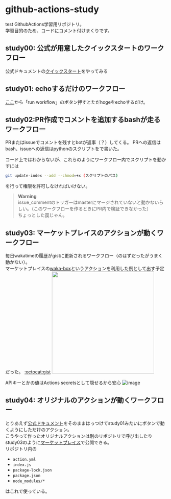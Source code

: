 # github-actions-study
test
GithubActions学習用リポジトリ。  
学習目的のため、コードにコメント付けまくりです。  


  
## study00: 公式が用意したクイックスタートのワークフロー
公式ドキュメントの[クイックスタート](https://docs.github.com/ja/actions/learn-github-actions/understanding-github-actions)をやってみる

  
## study01: echoするだけのワークフロー
[ここ](https://github.com/izumiikezaki/github-actions-study/actions/workflows/study01.yml)から「run workflow」のボタン押すとただhogeをechoするだけ。

## study02:PR作成でコメントを追加するbashが走るワークフロー
PRまたはissueでコメントを残すとbotが返事（？）してくる。
PRへの返信はbash、issueへの返信はpythonのスクリプトをで書いた。


コード上ではわからないが、これらのようにワークフロー内でスクリプトを動かすには
``` bash
git update-index --add --chmod=+x (スクリプトのパス)
```
を行って権限を許可しなければいけない。
 

> **Warning**  
> issue_commentのトリガーはmasterにマージされていないと動かないらしい。（このワークフローを作るときにPR内で検証できなかった）  
> ちょっとした罠じゃん。
  
## study03: マーケットプレイスのアクションが動くワークフロー
毎日wakatimeの履歴がgistに更新されるワークフロー（のはずだったがうまく動かない）。  
マーケットプレイスの[waka-box](https://github.com/marketplace/actions/waka-box)というアクションを利用した例として出す予定だった。
[:octocat:gist](https://gist.github.com/izumiikezaki/46209660b0e4babf3325c15a8716f51a)
<img src="https://user-images.githubusercontent.com/39111330/172936254-f0114021-0aff-4285-af67-ba3631ff7656.png" width="320px">
  
APIキーとかの値はActions secretsとして隠せるから安心
![image](https://user-images.githubusercontent.com/39111330/172970674-c0786c24-1ee2-43e7-a192-fa4ccdfdeff8.png)


## study04: オリジナルのアクションが動くワークフロー
とりあえず[公式ドキュメント](https://docs.github.com/ja/actions/creating-actions/creating-a-javascript-action#creating-a-readme)をそのままはっつけてstudy01みたいにボタンで動くようにしただけのアクション。  
こうやって作ったオリジナルアクションは別のリポジトリで呼び出したりstudy03のように[マーケットプレイス](https://github.com/marketplace?type=actions)で公開できる。  
リポジトリ内の
- `action.yml`
- `index.js`
- `package-lock.json`
- `package.json`
- `node_modules/*`  

はこれで使っている。 
